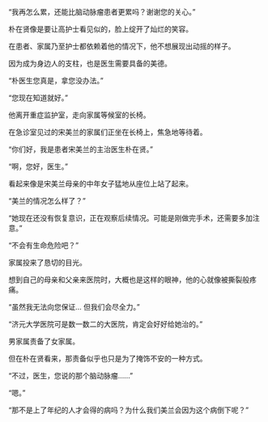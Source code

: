 “我再怎么累，还能比脑动脉瘤患者更累吗？谢谢您的关心。”

朴在贤像是要让高护士看见似的，脸上绽开了灿烂的笑容。

在患者、家属乃至护士都依赖着他的情况下，他不想展现出动摇的样子。

因为成为身边人的支柱，也是医生需要具备的美德。

“朴医生您真是，拿您没办法。”

“您现在知道就好。”

他离开重症监护室，走向家属等候室的长椅。

在急诊室见过的宋美兰的家属们正坐在长椅上，焦急地等待着。

“你们好，我是患者宋美兰的主治医生朴在贤。”

“啊，您好，医生。”

看起来像是宋美兰母亲的中年女子猛地从座位上站了起来。

“美兰的情况怎么样了？”

“她现在还没有恢复意识，正在观察后续情况。可能是刚做完手术，还需要多加注意。”

“不会有生命危险吧？”

家属投来了恳切的目光。

想到自己的母亲和父亲来医院时，大概也是这样的眼神，他的心就像被撕裂般疼痛。

“虽然我无法向您保证… 但我们会尽全力。”

“济元大学医院可是数一数二的大医院，肯定会好好给她治的。”

男家属责备了女家属。

但在朴在贤看来，那责备似乎也只是为了掩饰不安的一种方式。

“不过，医生，您说的那个脑动脉瘤……”

“嗯。”

“那不是上了年纪的人才会得的病吗？为什么我们美兰会因为这个病倒下呢？”